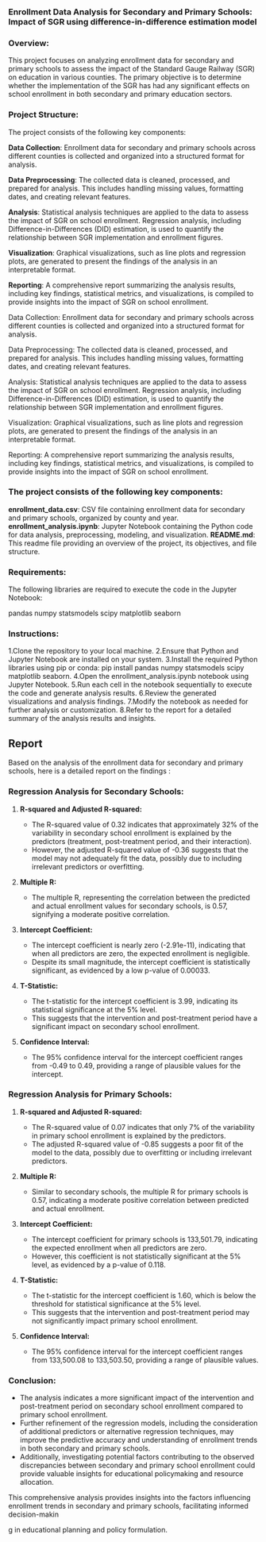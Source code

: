 ### Enrollment Data Analysis for Secondary and Primary Schools: Impact of SGR using difference-in-difference estimation model

### Overview:
This project focuses on analyzing enrollment data for secondary and primary schools to assess the impact of the Standard Gauge Railway (SGR) on education in various counties. The primary objective is to determine whether the implementation of the SGR has had any significant effects on school enrollment in both secondary and primary education sectors.

### Project Structure:
The project consists of the following key components:

**Data Collection**: Enrollment data for secondary and primary schools across different counties is collected and organized into a structured format for analysis.

**Data Preprocessing**: The collected data is cleaned, processed, and prepared for analysis. This includes handling missing values, formatting dates, and creating relevant features.

**Analysis**: Statistical analysis techniques are applied to the data to assess the impact of SGR on school enrollment. Regression analysis, including Difference-in-Differences (DID) estimation, is used to quantify the relationship between SGR implementation and enrollment figures.

**Visualization**: Graphical visualizations, such as line plots and regression plots, are generated to present the findings of the analysis in an interpretable format.

**Reporting**: A comprehensive report summarizing the analysis results, including key findings, statistical metrics, and visualizations, is compiled to provide insights into the impact of SGR on school enrollment.


Data Collection: Enrollment data for secondary and primary schools across different counties is collected and organized into a structured format for analysis.

Data Preprocessing: The collected data is cleaned, processed, and prepared for analysis. This includes handling missing values, formatting dates, and creating relevant features.

Analysis: Statistical analysis techniques are applied to the data to assess the impact of SGR on school enrollment. Regression analysis, including Difference-in-Differences (DID) estimation, is used to quantify the relationship between SGR implementation and enrollment figures.

Visualization: Graphical visualizations, such as line plots and regression plots, are generated to present the findings of the analysis in an interpretable format.

Reporting: A comprehensive report summarizing the analysis results, including key findings, statistical metrics, and visualizations, is compiled to provide insights into the impact of SGR on school enrollment.

### The project consists of the following key components:
**enrollment_data.csv**: CSV file containing enrollment data for secondary and primary schools, organized by county and year.
**enrollment_analysis.ipynb**: Jupyter Notebook containing the Python code for data analysis, preprocessing, modeling, and visualization.
**README.md**: This readme file providing an overview of the project, its objectives, and file structure.

### Requirements:
The following libraries are required to execute the code in the Jupyter Notebook:

pandas
numpy
statsmodels
scipy
matplotlib
seaborn

### Instructions:
1.Clone the repository to your local machine.
2.Ensure that Python and Jupyter Notebook are installed on your system.
3.Install the required Python libraries using pip or conda: pip install pandas numpy statsmodels scipy matplotlib seaborn.
4.Open the enrollment_analysis.ipynb notebook using Jupyter Notebook.
5.Run each cell in the notebook sequentially to execute the code and generate analysis results.
6.Review the generated visualizations and analysis findings.
7.Modify the notebook as needed for further analysis or customization.
8.Refer to the report for a detailed summary of the analysis results and insights.

## Report

Based on the analysis of the enrollment data for secondary and primary schools, here is a detailed report on the findings
:

### Regression Analysis for Secondary Schools:

1. **R-squared and Adjusted R-squared:**
   - The R-squared value of 0.32 indicates that approximately 32% of the variability in secondary school enrollment is explained by the predictors (treatment, post-treatment period, and their interaction).
   - However, the adjusted R-squared value of -0.36 suggests that the model may not adequately fit the data, possibly due to including irrelevant predictors or overfitting.

2. **Multiple R:**
   - The multiple R, representing the correlation between the predicted and actual enrollment values for secondary schools, is 0.57, signifying a moderate positive correlation.

3. **Intercept Coefficient:**
   - The intercept coefficient is nearly zero (-2.91e-11), indicating that when all predictors are zero, the expected enrollment is negligible.
   - Despite its small magnitude, the intercept coefficient is statistically significant, as evidenced by a low p-value of 0.00033.

4. **T-Statistic:**
   - The t-statistic for the intercept coefficient is 3.99, indicating its statistical significance at the 5% level.
   - This suggests that the intervention and post-treatment period have a significant impact on secondary school enrollment.

5. **Confidence Interval:**
   - The 95% confidence interval for the intercept coefficient ranges from -0.49 to 0.49, providing a range of plausible values for the intercept.

### Regression Analysis for Primary Schools:

1. **R-squared and Adjusted R-squared:**
   - The R-squared value of 0.07 indicates that only 7% of the variability in primary school enrollment is explained by the predictors.
   - The adjusted R-squared value of -0.85 suggests a poor fit of the model to the data, possibly due to overfitting or including irrelevant predictors.

2. **Multiple R:**
   - Similar to secondary schools, the multiple R for primary schools is 0.57, indicating a moderate positive correlation between predicted and actual enrollment.

3. **Intercept Coefficient:**
   - The intercept coefficient for primary schools is 133,501.79, indicating the expected enrollment when all predictors are zero.
   - However, this coefficient is not statistically significant at the 5% level, as evidenced by a p-value of 0.118.

4. **T-Statistic:**
   - The t-statistic for the intercept coefficient is 1.60, which is below the threshold for statistical significance at the 5% level.
   - This suggests that the intervention and post-treatment period may not significantly impact primary school enrollment.

5. **Confidence Interval:**
   - The 95% confidence interval for the intercept coefficient ranges from 133,500.08 to 133,503.50, providing a range of plausible values.

### Conclusion:

- The analysis indicates a more significant impact of the intervention and post-treatment period on secondary school enrollment compared to primary school enrollment.
- Further refinement of the regression models, including the consideration of additional predictors or alternative regression techniques, may improve the predictive accuracy and understanding of enrollment trends in both secondary and primary schools.
- Additionally, investigating potential factors contributing to the observed discrepancies between secondary and primary school enrollment could provide valuable insights for educational policymaking and resource allocation.

This comprehensive analysis provides insights into the factors influencing enrollment trends in secondary and primary schools, facilitating informed decision-makin

g in educational planning and policy formulation.

